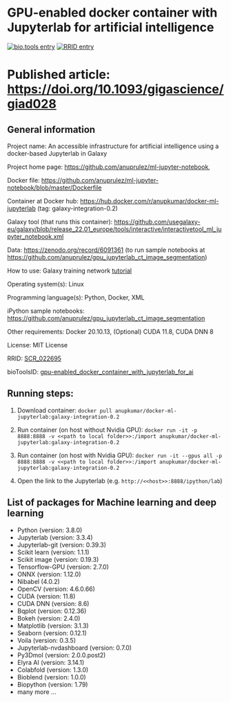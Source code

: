 # GPU-enabled docker container with Jupyterlab for artificial intelligence

[![bio.tools entry](https://img.shields.io/badge/bio.tools-gpu-enabled_docker_container_with_jupyterlab_for_ai.svg)](https://bio.tools/gpu-enabled_docker_container_with_jupyterlab_for_ai) [![RRID entry](https://img.shields.io/badge/RRID-SCR_022695-blue.svg)](https://scicrunch.org/resources/about/registry/SCR_022695)

# Published article: https://doi.org/10.1093/gigascience/giad028


## General information

Project name: An accessible infrastructure for artificial intelligence using a docker-based Jupyterlab in Galaxy

Project home page: https://github.com/anuprulez/ml-jupyter-notebook, 

Docker file: https://github.com/anuprulez/ml-jupyter-notebook/blob/master/Dockerfile

Container at Docker hub: https://hub.docker.com/r/anupkumar/docker-ml-jupyterlab (tag: galaxy-integration-0.2)

Galaxy tool (that runs this container): https://github.com/usegalaxy-eu/galaxy/blob/release_22.01_europe/tools/interactive/interactivetool_ml_jupyter_notebook.xml

Data: https://zenodo.org/record/6091361 (to run sample notebooks at https://github.com/anuprulez/gpu_jupyterlab_ct_image_segmentation)

How to use: Galaxy training network [tutorial](https://training.galaxyproject.org/training-material/topics/statistics/tutorials/gpu_jupyter_lab/tutorial.html)

Operating system(s): Linux

Programming language(s): Python, Docker, XML

iPython sample notebooks: https://github.com/anuprulez/gpu_jupyterlab_ct_image_segmentation

Other requirements: Docker 20.10.13, (Optional) CUDA 11.8, CUDA DNN 8

License: MIT License

RRID: [SCR_022695](https://scicrunch.org/resources/about/registry/SCR_022695)

bioToolsID: [gpu-enabled_docker_container_with_jupyterlab_for_ai](https://bio.tools/gpu-enabled_docker_container_with_jupyterlab_for_ai)


## Running steps:

1. Download container: `docker pull anupkumar/docker-ml-jupyterlab:galaxy-integration-0.2`

2. Run container (on host without Nvidia GPU): `docker run -it -p 8888:8888 -v <<path to local folder>>:/import anupkumar/docker-ml-jupyterlab:galaxy-integration-0.2`

3. Run container (on host with Nvidia GPU): `docker run -it --gpus all -p 8888:8888 -v <<path to local folder>>:/import anupkumar/docker-ml-jupyterlab:galaxy-integration-0.2`

4. Open the link to the Jupyterlab (e.g. `http://<<host>>:8888/ipython/lab`)

## List of packages for Machine learning and deep learning

- Python (version: 3.8.0)
- Jupyterlab (version: 3.3.4)
- Jupyterlab-git (version: 0.39.3)
- Scikit learn (version: 1.1.1)
- Scikit image (version: 0.19.3)
- Tensorflow-GPU (version: 2.7.0)
- ONNX (version: 1.12.0)
- Nibabel (4.0.2)
- OpenCV (version: 4.6.0.66)
- CUDA (version: 11.8)
- CUDA DNN (version: 8.6)
- Bqplot (version: 0.12.36)
- Bokeh (version: 2.4.0)
- Matplotlib (version: 3.1.3)
- Seaborn (version: 0.12.1)
- Voila (version: 0.3.5)
- Jupyterlab-nvdashboard (version: 0.7.0)
- Py3Dmol (version: 2.0.0.post2)
- Elyra AI (version: 3.14.1)
- Colabfold (version: 1.3.0)
- Bioblend (version: 1.0.0)
- Biopython (version: 1.79)
- many more ...

